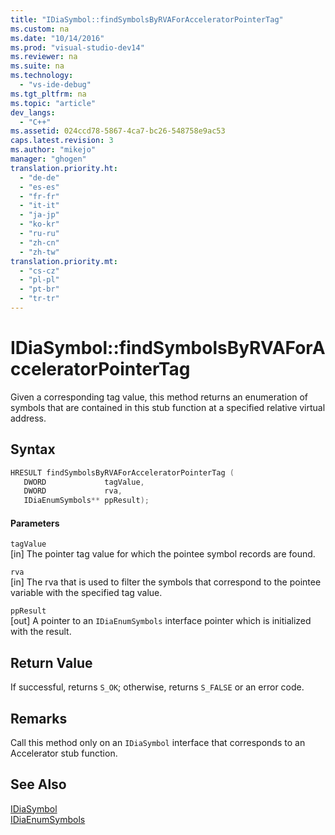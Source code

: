 ```yaml
---
title: "IDiaSymbol::findSymbolsByRVAForAcceleratorPointerTag"
ms.custom: na
ms.date: "10/14/2016"
ms.prod: "visual-studio-dev14"
ms.reviewer: na
ms.suite: na
ms.technology: 
  - "vs-ide-debug"
ms.tgt_pltfrm: na
ms.topic: "article"
dev_langs: 
  - "C++"
ms.assetid: 024ccd78-5867-4ca7-bc26-548758e9ac53
caps.latest.revision: 3
ms.author: "mikejo"
manager: "ghogen"
translation.priority.ht: 
  - "de-de"
  - "es-es"
  - "fr-fr"
  - "it-it"
  - "ja-jp"
  - "ko-kr"
  - "ru-ru"
  - "zh-cn"
  - "zh-tw"
translation.priority.mt: 
  - "cs-cz"
  - "pl-pl"
  - "pt-br"
  - "tr-tr"
---
```

# IDiaSymbol::findSymbolsByRVAForAcceleratorPointerTag
Given a corresponding tag value, this method returns an enumeration of symbols that are contained in this stub function at a specified relative virtual address.  
  
## Syntax  
  
```cpp  
HRESULT findSymbolsByRVAForAcceleratorPointerTag (   
   DWORD             tagValue,  
   DWORD             rva,  
   IDiaEnumSymbols** ppResult);  
```  
  
#### Parameters  
 `tagValue`  
 [in] The pointer tag value for which the pointee symbol records are found.  
  
 `rva`  
 [in] The rva that is used to filter the symbols that correspond to the pointee variable with the specified tag value.  
  
 `ppResult`  
 [out] A pointer to an `IDiaEnumSymbols` interface pointer which is initialized with the result.  
  
## Return Value  
 If successful, returns `S_OK`; otherwise, returns `S_FALSE` or an error code.  
  
## Remarks  
 Call this method only on an `IDiaSymbol` interface that corresponds to an Accelerator stub function.  
  
## See Also  
 [IDiaSymbol](../debugger/idiasymbol.md)   
 [IDiaEnumSymbols](../debugger/idiaenumsymbols.md)